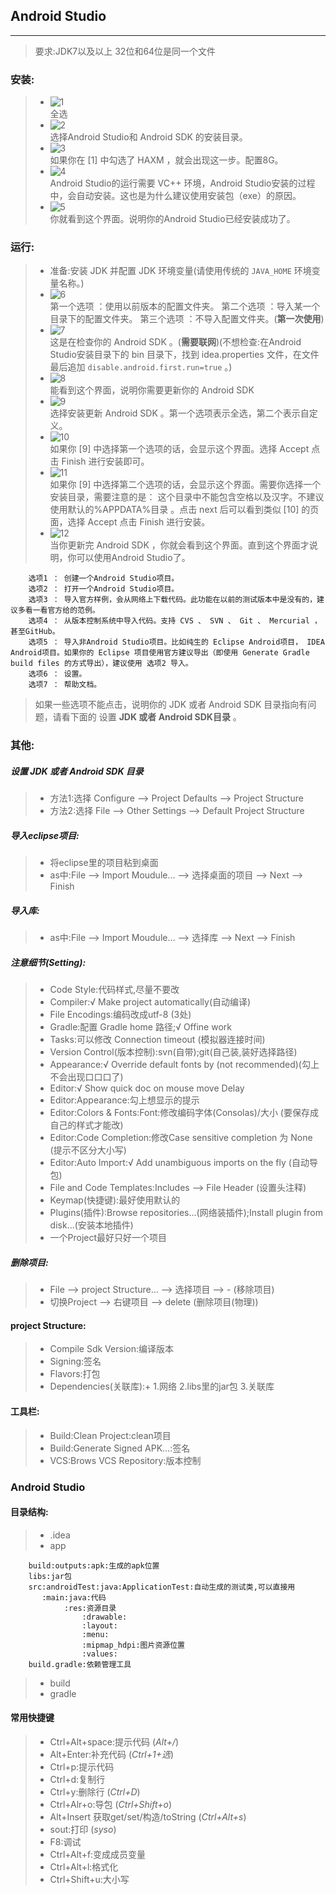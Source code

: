 ## Android Studio
---
> 要求:JDK7以及以上
> 32位和64位是同一个文件

### 安装:
> - ![1](/Resource/AndroidStudio/as_1.png)  
>  全选
> - ![2](/Resource/AndroidStudio/as_2.png)  
> 选择Android Studio和 Android SDK 的安装目录。
> - ![3](/Resource/AndroidStudio/as_3.png)  
> 如果你在 [1] 中勾选了 HAXM ，就会出现这一步。配置8G。
> - ![4](/Resource/AndroidStudio/as_4.png)  
> Android Studio的运行需要 VC++ 环境，Android Studio安装的过程中，会自动安装。这也是为什么建议使用安装包（exe）的原因。
> - ![5](/Resource/AndroidStudio/as_5.png)  
> 你就看到这个界面。说明你的Android Studio已经安装成功了。

### 运行:
> - 准备:安装 JDK 并配置 JDK 环境变量(请使用传统的 `JAVA_HOME` 环境变量名称。)  
> - ![6](/Resource/AndroidStudio/as_6.png)  
> 第一个选项 ：使用以前版本的配置文件夹。
  第二个选项 ：导入某一个目录下的配置文件夹。
  第三个选项 ：不导入配置文件夹。(**第一次使用**)  
> - ![7](/Resource/AndroidStudio/as_7.png)  
> 这是在检查你的 Android SDK 。(**需要联网**)(不想检查:在Android Studio安装目录下的 bin 目录下，找到 idea.properties 文件，在文件最后追加 `disable.android.first.run=true` 。)
> - ![8](/Resource/AndroidStudio/as_8.png)  
> 能看到这个界面，说明你需要更新你的 Android SDK 
> - ![9](/Resource/AndroidStudio/as_9.png)  
> 选择安装更新 Android SDK 。第一个选项表示全选，第二个表示自定义。
> - ![10](/Resource/AndroidStudio/as_10.png)  
> 如果你 [9] 中选择第一个选项的话，会显示这个界面。选择 Accept 点击 Finish 进行安装即可。  
> - ![11](/Resource/AndroidStudio/as_11.png)  
> 如果你 [9] 中选择第二个选项的话，会显示这个界面。需要你选择一个安装目录，需要注意的是： 这个目录中不能包含空格以及汉字。不建议使用默认的%APPDATA%目录 。点击 next 后可以看到类似 [10] 的页面，选择 Accept 点击 Finish 进行安装。
> - ![12](/Resource/AndroidStudio/as_12.png)  
> 当你更新完 Android SDK ，你就会看到这个界面。直到这个界面才说明，你可以使用Android Studio了。
> 
		选项1 ： 创建一个Android Studio项目。
		选项2 ： 打开一个Android Studio项目。
		选项3 ： 导入官方样例，会从网络上下载代码。此功能在以前的测试版本中是没有的，建议多看一看官方给的范例。
		选项4 ： 从版本控制系统中导入代码。支持 CVS 、 SVN 、 Git 、 Mercurial ， 甚至GitHub。
		选项5 ： 导入非Android Studio项目。比如纯生的 Eclipse Android项目， IDEA Android项目。如果你的 Eclipse 项目使用官方建议导出（即使用 Generate Gradle build files 的方式导出），建议使用 选项2 导入。
		选项6 ： 设置。
		选项7 ： 帮助文档。

> 如果一些选项不能点击，说明你的 JDK 或者 Android SDK 目录指向有问题，请看下面的 设置 **JDK 或者 Android SDK目录** 。

### 其他:
##### 设置 JDK 或者 Android SDK 目录
> - 方法1:选择 Configure --> Project Defaults --> Project Structure
> - 方法2:选择 File --> Other Settings --> Default Project Structure

##### 导入eclipse项目:
> - 将eclipse里的项目粘到桌面
> - as中:File --> Import Moudule... --> 选择桌面的项目 --> Next --> Finish

##### 导入库:
> - as中:File --> Import Moudule... --> 选择库 --> Next --> Finish

##### 注意细节(Setting):
> - Code Style:代码样式,尽量不要改
> - Compiler:√ Make project automatically(自动编译)
> - File Encodings:编码改成utf-8 (3处)
> - Gradle:配置 Gradle home 路径;√ Offine work
> - Tasks:可以修改 Connection timeout (模拟器连接时间)
> - Version Control(版本控制):svn(自带);git(自己装,装好选择路径)
> - Appearance:√ Override default fonts by (not recommended)(勾上不会出现口口口了)
> - Editor:√ Show quick doc on mouse move Delay
> - Editor:Appearance:勾上想显示的提示
> - Editor:Colors & Fonts:Font:修改编码字体(Consolas)/大小 (要保存成自己的样式才能改)
> - Editor:Code Completion:修改Case sensitive completion 为 None (提示不区分大小写)
> - Editor:Auto Import:√ Add unambiguous imports on the fly (自动导包)
> - File and Code Templates:Includes --> File Header (设置头注释)
> - Keymap(快捷键):最好使用默认的
> - Plugins(插件):Browse repositories...(网络装插件);Install plugin from disk...(安装本地插件)
> - 一个Project最好只好一个项目

##### 删除项目:
> - File --> project Structure... --> 选择项目 --> - (移除项目)
> - 切换Project --> 右键项目 --> delete (删除项目(物理))

#### project Structure:
> - Compile Sdk Version:编译版本
> - Signing:签名
> - Flavors:打包
> - Dependencies(关联库):+ 1.网络 2.libs里的jar包 3.关联库

#### 工具栏:
> - Build:Clean Project:clean项目
> - Build:Generate Signed APK...:签名
> - VCS:Brows VCS Repository:版本控制

### Android Studio
#### 目录结构:
> - .idea
> - app
>
		build:outputs:apk:生成的apk位置
		libs:jar包
		src:androidTest:java:ApplicationTest:自动生成的测试类,可以直接用
		   :main:java:代码
			    :res:资源目录
					:drawable:
					:layout:
					:menu:
					:mipmap_hdpi:图片资源位置
					:values:
		build.gradle:依赖管理工具
				
> - build
> - gradle

#### 常用快捷键
> - Ctrl+Alt+space:提示代码 (*Alt+/*)
> - Alt+Enter:补充代码 (*Ctrl+1+选*)
> - Ctrl+p:提示代码
> - Ctrl+d:复制行
> - Ctrl+y:删除行 (*Ctrl+D*)
> - Ctrl+Alr+o:导包 (*Ctrl+Shift+o*)
> - Alt+Insert 获取get/set/构造/toString   (*Ctrl+Alt+s*)
> - sout:打印 (*syso*)
> - F8:调试
> - Ctrl+Alt+f:变成成员变量
> - Ctrl+Alt+l:格式化
> - Ctrl+Shift+u:大小写

